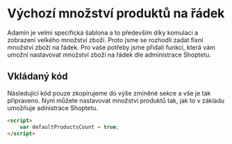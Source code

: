 # Výchozí množství produktů na řádek

Adamin je velmi specifická šablona a to především díky komulaci a zobrazení velkého množství zboží. Proto jsme se rozhodli zadat fixní množství zboží na řádek. Pro vaše potřeby jsme přidali funkci, která vám umožní nastavovat množství zboží na řádek dle administrace Shoptetu.

## Vkládaný kód

Následující kód pouze zkopírujeme do výše zmíněné sekce a vše je tak připraveno. Nyní můžete nastavovat množství produktů tak, jak to v základu umožňuje adinistrace Shoptetu.

```html
<script>
    var defaultProductsCount = true;
</script>
```

<script>
export default {
    data () {
        return {
            msg: 'Administrace > VZHLED A OBSAH > Editor > HTML Kód > Záhlaví (před koncovým tagem HEAD)'
        }
    }
}
</script>